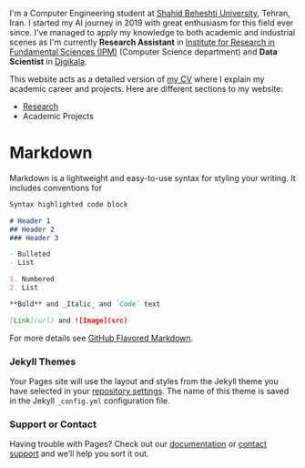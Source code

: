 I'm a Computer Engineering student at [Shahid Beheshti University](https://www.sbu.ac.ir/), Tehran, Iran. I started my AI journey in 2019 with great enthusiasm for this field ever since. I've managed to apply my knowledge to both academic and industrial scenes as I'm currently **Research Assistant** in [Institute for Research in Fundamental Sciences (IPM)](http://www.ipm.ac.ir/) (Computer Science department) and **Data Scientist** in [Digikala](www.digikala.com).

This website acts as a detailed version of [my CV](./CV.pdf) where I explain my academic career and projects. Here are different sections to my website:

- [Research](./research)
- Academic Projects


# Markdown

Markdown is a lightweight and easy-to-use syntax for styling your writing. It includes conventions for

```markdown
Syntax highlighted code block

# Header 1
## Header 2
### Header 3

- Bulleted
- List

1. Numbered
2. List

**Bold** and _Italic_ and `Code` text

[Link](url) and ![Image](src)
```

For more details see [GitHub Flavored Markdown](https://guides.github.com/features/mastering-markdown/).

### Jekyll Themes

Your Pages site will use the layout and styles from the Jekyll theme you have selected in your [repository settings](https://github.com/mhezarei/mhezarei.github.io/settings/pages). The name of this theme is saved in the Jekyll `_config.yml` configuration file.

### Support or Contact

Having trouble with Pages? Check out our [documentation](https://docs.github.com/categories/github-pages-basics/) or [contact support](https://support.github.com/contact) and we’ll help you sort it out.
